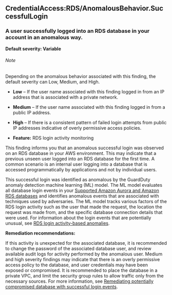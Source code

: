 CredentialAccess:RDS/AnomalousBehavior.SuccessfulLogin
------------------------------------------------------


### A user successfully logged into an RDS database in your account in an anomalous way.


**Default severity: Variable**


###### Note

Depending on the anomalous behavior associated with this finding, the default severity can Low, Medium, and High. 

 * **Low** – If the user name associated with this finding logged in from an IP address that is associated with a private network.
* **Medium** – If the user name associated with this finding logged in from a public IP address.
* **High** – If there is a consistent pattern of failed login attempts from public IP addresses indicative of overly permissive access policies.

 * **Feature:** RDS login activity monitoring

This finding informs you that an anomalous successful login was observed on an RDS database in your AWS environment. This may indicate that a previous unseen user logged into an RDS database for the first time. A common scenario is an internal user logging into a database that is accessed programmatically by applications and not by individual users. 


This successful login was identified as anomalous by the GuardDuty anomaly detection machine learning (ML) model. The ML model evaluates all database login events in your [Supported Amazon Aurora and Amazon RDS databases](https://docs.aws.amazon.com/guardduty/latest/ug/rds-protection.html#rds-pro-supported-db) and identifies anomalous events that are associated with techniques used by adversaries. The ML model tracks various factors of the RDS login activity such as the user that made the request, the location the request was made from, and the specific database connection details that were used. For information about the login events that are potentially unusual, see [RDS login activity\-based anomalies](./guardduty_findings-summary.html#rds-pro-login-anomaly).


**Remediation recommendations:**


If this activity is unexpected for the associated database, it is recommended to change the password of the associated database user, and review available audit logs for activity performed by the anomalous user. Medium and high severity findings may indicate that there is an overly permissive access policy to the database, and user credentials may have been exposed or compromised. It is recommended to place the database in a private VPC, and limit the security group rules to allow traffic only from the necessary sources. For more information, see [Remediating potentially compromised database with successful login events](https://docs.aws.amazon.com/guardduty/latest/ug/guardduty-remediate-compromised-database-rds.html#gd-compromised-db-successful-attempt).

